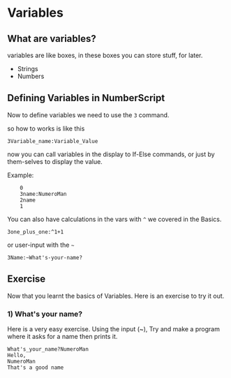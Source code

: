 # Variables

## What are variables?

variables are like boxes, in these boxes you can store stuff, for later.

- Strings
- Numbers

## Defining Variables in NumberScript

Now to define variables we need to use the `3` command.

so how to works is like this

`3Variable_name:Variable_Value`

now you can call variables in the display to If-Else commands, or just by them-selves to display the value.

Example:
```
    0
    3name:NumeroMan
    2name
    1
```

You can also have calculations in the vars with `^` we covered in the Basics.

`3one_plus_one:^1+1`

or user-input with the `~`

`3Name:~What's-your-name?`

## Exercise

Now that you learnt the basics of Variables.
Here is an exercise to try it out.

### 1) What's your name?

Here is a very easy exercise.
Using the input (~), Try and make a program where it asks for a name then prints it.

```
What's_your_name?NumeroMan
Hello,
NumeroMan
That's a good name
```
